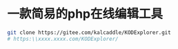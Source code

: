 # 一款简易的php在线编辑工具

```bash
git clone https://gitee.com/kalcaddle/KODExplorer.git
# https:\\xxxx.xxxx.com/KODExplorer/
```
